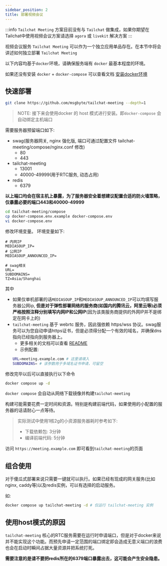 ```yaml
---
sidebar_position: 2
title: 部署视频会议
---
```


:::info
`Tailchat Meeting` 方案目前没有与 `Tailchat` 做集成，如果你期望在Tailchat中使用视频会议方案请选择 `agora` 或 `livekit` 解决方案
:::

视频会议服务 `Tailchat Meeting` 可以作为一个独立应用单品存在。在本节中将会讲述如何独立部署 `Tailchat Meeting`

以下内容均基于`docker`环境，请确保服务端有 `docker` 最基本程度的环境。

如果还没有安装 `docker` + `docker-compose` 可以查看文档 [安装docker环境](../deployment/install-docker.md)

## 快速部署

```bash
git clone https://github.com/msgbyte/tailchat-meeting --depth=1
```


> NOTE: 接下来会使用docker 的 host 模式进行安装。即`docker-compose` 会自动绑定主机端口

需要服务器预留端口如下:
- swag(服务器网关, nginx 强化版, 端口可通过配置文件 tailchat-meeting/compose/nginx.conf 修改)
  - 80
  - 443
- tailchat-meeting
  - 13001
  - 40000-49999(用于RTC服务, 动态占用)
- redis
  - 6379

**以上端口均会在宿主机上暴露，为了服务器安全着想建议配置合适的防火墙策略，仅暴露必要的端口443和40000-49999**

```bash
cd tailchat-meeting/compose
cp docker-compose.env.example docker-compose.env
vi docker-compose.env
```

修改环境变量。
环境变量如下:

```
# 内网IP
MEDIASOUP_IP=
# 公网IP
MEDIASOUP_ANNOUNCED_IP=

# swag相关
URL=
SUBDOMAINS=
TZ=Asia/Shanghai
```

其中
- 如果仅单机部署的话`MEDIASOUP_IP`和`MEDIASOUP_ANNOUNCED_IP`可以均填写服务器公网ip, **但是对于弹性部署网络的服务商(如国内的腾讯云，阿里云等)必须严格按照注释分别填写内网IP和公网IP**(因为该类服务商提供的外网IP并不是绑定在网卡上的)
- `tailchat-meeting` 基于 webrtc 服务，因此强依赖 https/wss 协议。swag服务可以为您自动申请https证书，但是必须得分配一个有效的域名，并确保dns指向已经指向到服务器上。
  - 更多相关的文档可以查看 [README](https://github.com/linuxserver/docker-letsencrypt/blob/master/README.md)
  - 示例配置:
  ```bash
  URL=meeting.example.com # 这里请填入
  SUBDOMAINS= # 该参数用于多域名证书申请，可留空
  ```


修改完毕以后可以直接执行以下命令

```bash
docker compose up -d
```

`docker compose` 会自动从网络下载镜像并构建`tailchat-meeting`

构建可能需要花费一定时间和资源。特别是构建前端代码，如果使用的小配置的服务器的话请耐心一点等待。

> 实际测试中使用1核2g的小资源服务器耗时参考如下:
> - 下载依赖包: 3分钟
> - 编译前端代码: 5分钟

访问 `https://meeting.example.com` 即可看到`tailchat-meeting`的页面

## 组合使用

对于傻瓜式部署来说只需要一键就可以执行。如果已经有现成的网关服务(比如nginx, caddy等)以及redis实例，可以有选择的启动服务。

如:

```bash
docker compose up tailchat-meeting -d # 仅运行 tailchat-meeting 实例
```


## 使用host模式的原因

`tailchat-meeting` 核心的RTC服务需要在运行时申请端口，但是对于docker来说并不能实现这个功能。而预先申请一定范围的端口绑定即会造成无意义端口的浪费也会在启动时瞬间占据大量资源并把系统打死。

**需要注意的是请不要把redis所在的6379端口暴露出去，这可能会产生安全隐患。**
